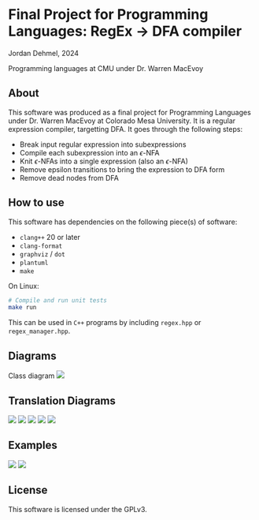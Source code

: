 
# Final Project for Programming Languages: RegEx -> DFA compiler

Jordan Dehmel, 2024

Programming languages at CMU under Dr. Warren MacEvoy

## About

This software was produced as a final project for Programming
Languages under Dr. Warren MacEvoy at Colorado Mesa University.
It is a regular expression compiler, targetting DFA. It goes
through the following steps:

- Break input regular expression into subexpressions
- Compile each subexpression into an $\epsilon$-NFA
- Knit $\epsilon$-NFAs into a single expression (also an
    $\epsilon$-NFA)
- Remove epsilon transitions to bring the expression to DFA form
- Remove dead nodes from DFA

## How to use

This software has dependencies on the following piece(s) of
software:
- `clang++` 20 or later
- `clang-format`
- `graphviz` / `dot`
- `plantuml`
- `make`

On Linux:
```sh
# Compile and run unit tests
make run
```

This can be used in `C++` programs by including `regex.hpp` or
`regex_manager.hpp`.

## Diagrams

Class diagram
![](diagrams/classes.png)

## Translation Diagrams

![](diagrams/base.png)
![](diagrams/question.png)
![](diagrams/plus.png)
![](diagrams/star.png)
![](diagrams/suit.png)

## Examples

![](diagrams/email.png)
![](regex_dots/12.png)

## License

This software is licensed under the GPLv3.
